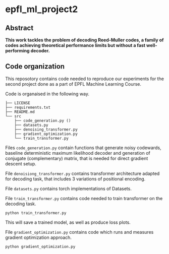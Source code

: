 # epfl_ml_project2

## Abstract

**This work tackles the problem of decoding Reed-Muller codes, a family of codes achieving theoretical performance limits but without a fast well-performing decoder.**

## Code organization

This reposotory contains code needed to reproduce our experiments for the second project done as a part of EPFL Machine Learning Course.

Code is organaised in the following way.

```
├── LICENSE
├── requirements.txt
├── README.md
└── src
    ├── code_generation.py ()
    ├── datasets.py
    ├── denoising_transformer.py
    ├── gradient_optimization.py
    └── train_transformer.py
```

 Files `code_generation.py` contain functions that generate noisy codewards, baseline deterministic maximum likelihood decoder and generation of conjugate (complementary) matrix, that is needed for direct gradient descent setup. 
 
 File `denoisiong_transformer.py` contains transformer architecture adapted for decoding task, that includes 3 variations of positional encoding. 
 
File `datasets.py` contains torch implementations of Datasets. 

File `train_transformer.py` contains code needed to train transformer on the decoding task. 

```
python train_transformer.py
```

This will save a trained model, as well as produce loss plots. 


File `gradient_optimization.py` contains code which runs and measures gradient optimization approach. 

```
python gradient_optimization.py
```



